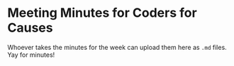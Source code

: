 # Meeting Minutes for Coders for Causes
Whoever takes the minutes for the week can upload them here as `.md` files. Yay for minutes!
